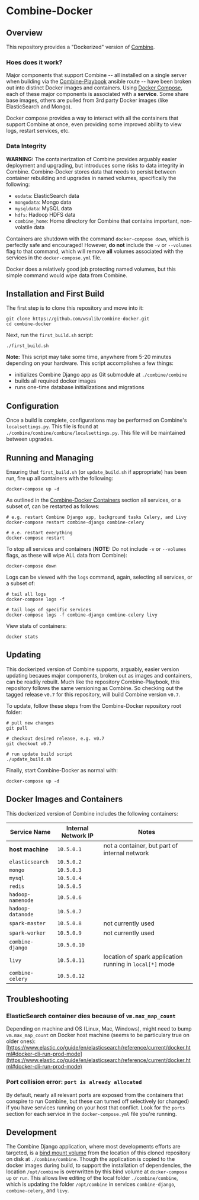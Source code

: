 # Combine-Docker


## Overview

This repository provides a "Dockerized" version of [Combine](https://github.com/wsulib/combine.git).

### Hoes does it work?

Major components that support Combine -- all installed on a single server when building via the [Combine-Playbook](https://github.com/wsulib/combine-playbook.git) ansible route -- have been broken out into distinct Docker images and containers.  Using [Docker Compose](https://docs.docker.com/compose/), each of these major components is associated with a **service**.  Some share base images, others are pulled from 3rd party Docker images (like ElasticSearch and Mongo).

Docker compose provides a way to interact with all the containers that support Combine at once, even providing some improved ability to view logs, restart services, etc.

### Data Integrity

**WARNING:** The containerization of Combine provides arguably easier deployment and upgrading, but introduces some risks to data integrity in Combine.  Combine-Docker stores data that needs to persist between container rebuilding and upgrades in named volumes, specifically the following:

  * `esdata`: ElasticSearch data
  * `mongodata`: Mongo data
  * `mysqldata`: MySQL data
  * `hdfs`: Hadoop HDFS data
  * `combine_home`: Home directory for Combine that contains important, non-volatile data

Containers are shutdown with the command `docker-compose down`, which is perfectly safe and encouraged!  However, **do not** include the `-v` or `--volumes` flag to that command, which will remove **all** volumes associated with the services in the `docker-compose.yml` file.

Docker does a relatively good job protecting named volumes, but this simple command would wipe data from Combine.


## Installation and First Build

The first step is to clone this repository and move into it:
```
git clone https://github.com/wsulib/combine-docker.git
cd combine-docker
```

Next, run the `first_build.sh` script:
```
./first_build.sh
```

**Note:** This script may take some time, anywhere from 5-20 minutes depending on your hardware.  This script accomplishes a few things:

  * initializes Combine Django app as Git submodule at `./combine/combine`
  * builds all required docker images
  * runs one-time database initializations and migrations


## Configuration

Once a build is complete, configurations may be performed on Combine's `localsettings.py`.  This file is found at `./combine/combine/combine/localsettings.py`.  This file will be maintained between upgrades.


## Running and Managing

Ensuring that `first_build.sh` (or `update_build.sh` if appropriate) has been run, fire up all containers with the following:
```
docker-compose up -d
```

As outlined in the [Combine-Docker Containers](#docker-images-and-containers) section all services, or a subset of, can be restarted as follows:
```
# e.g. restart Combine Django app, background tasks Celery, and Livy
docker-compose restart combine-django combine-celery

# e.e. restart everything
docker-compose restart
```

To stop all services and containers (**NOTE:** Do not include `-v` or `--volumes` flags, as these will wipe ALL data from Combine):
```
docker-compose down
```

Logs can be viewed with the `logs` command, again, selecting all services, or a subset of:
```
# tail all logs
docker-compose logs -f

# tail logs of specific services
docker-compose logs -f combine-django combine-celery livy

```

View stats of containers:
```
docker stats
```

## Updating

This dockerized version of Combine supports, arguably, easier version updating becaues major components, broken out as images and containers, can be readily rebuilt.  Much like the repository Combine-Playbook, this repository follows the same versioning as Combine.  So checking out the tagged release `v0.7` for this repository, will build Combine version `v0.7`.

To update, follow these steps from the Combine-Docker repository root folder:

```
# pull new changes
git pull

# checkout desired release, e.g. v0.7
git checkout v0.7

# run update build script
./update_build.sh
```

Finally, start Combine-Docker as normal with:
```
docker-compose up -d
```


## Docker Images and Containers

This dockerized version of Combine includes the following containers:

| Service Name          | Internal Network IP | Notes                                                      |
| --------------------- | ------------------- | ---------------------------------------------------------- |
| **host machine**      | `10.5.0.1`          | not a container, but part of internal network              |
| `elasticsearch`       | `10.5.0.2`          |                                                            |
| `mongo`               | `10.5.0.3`          |                                                            |
| `mysql`               | `10.5.0.4`          |                                                            |
| `redis`               | `10.5.0.5`          |                                                            |
| `hadoop-namenode`     | `10.5.0.6`          |                                                            |
| `hadoop-datanode`     | `10.5.0.7`          |                                                            |
| `spark-master`        | `10.5.0.8`          | not currently used                                         |
| `spark-worker`        | `10.5.0.9`          | not currently used                                         |
| `combine-django`      | `10.5.0.10`         |                                                            |
| `livy`                | `10.5.0.11`         | location of spark application running in `local[*]` mode   |
| `combine-celery`      | `10.5.0.12`         |                                                            |


## Troubleshooting

### ElasticSearch container dies because of `vm.max_map_count`

Depending on machine and OS (Linux, Mac, Windows), might need to bump `vm.max_map_count` on Docker host machine (seems to be particulary true on older ones):
[https://www.elastic.co/guide/en/elasticsearch/reference/current/docker.html#docker-cli-run-prod-mode](https://www.elastic.co/guide/en/elasticsearch/reference/current/docker.html#docker-cli-run-prod-mode)

### Port collision error: `port is already allocated`

By default, nearly all relevant ports are exposed from the containers that conspire to run Combine, but these can turned off selectively (or changed) if you have services running on your host that conflict.  Look for the `ports` section for each service in the `docker-compose.yml` file you're running.


## Development

The Combine Django application, where most developments efforts are targeted, is a [bind mount volume](https://docs.docker.com/storage/bind-mounts/) from the location of this cloned repository on disk at `./combine/combine`.  Though the application is copied to the docker images during build, to support the installation of dependencies, the location `/opt/combine` is overwritten by this bind volume at `docker-compose up` or `run`.  This allows live editing of the local folder `./combine/combine`, which is updating the folder `/opt/combine` in services `combine-django`, `combine-celery`, and `livy`.



